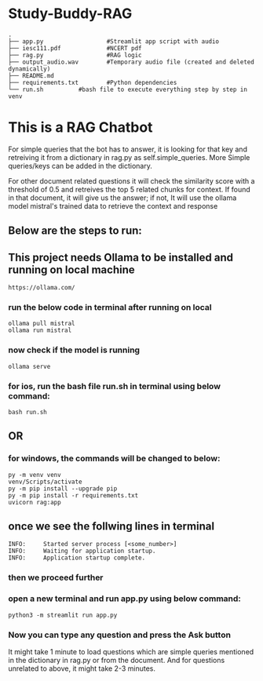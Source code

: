 # Study-Buddy-RAG
    .
    ├── app.py                  #Streamlit app script with audio
    ├── iesc111.pdf             #NCERT pdf
    ├── rag.py                  #RAG logic
    ├── output_audio.wav        #Temporary audio file (created and deleted dynamically)
    ├── README.md  
    ├── requirements.txt        #Python dependencies      
    └── run.sh          #bash file to execute everything step by step in venv  


# This is a RAG Chatbot
For simple queries that the bot has to answer, it is looking for that key and retreiving it from a dictionary in rag.py as self.simple_queries.
More Simple queries/keys can be added in the dictionary.

For other document related questions it will check the similarity score with a threshold of 0.5 and retreives the top 5 related chunks for context. If found in that document, it will give us the answer; if not, It will use the ollama model mistral's trained data to retrieve the context and response


## Below are the steps to run:

## This project needs Ollama to be installed and running on local machine
    https://ollama.com/
### run the below code in terminal after running on local
    ollama pull mistral
    ollama run mistral
### now check if the model is running
    ollama serve

### for ios, run the bash file run.sh in terminal using below command:

    bash run.sh

## OR

### for windows, the commands will be changed to below:
    py -m venv venv
    venv/Scripts/activate
    py -m pip install --upgrade pip
    py -m pip install -r requirements.txt
    uvicorn rag:app

## once we see the follwing lines in terminal
    INFO:     Started server process [<some_number>]
    INFO:     Waiting for application startup.
    INFO:     Application startup complete.

### then we proceed further

### open a new terminal and run app.py using below command:

    python3 -m streamlit run app.py

### Now you can type any question and press the Ask button
It might take 1 minute to load questions which are simple queries mentioned in the dictionary in rag.py or from the document.
And for questions unrelated to above, it might take 2-3 minutes.
